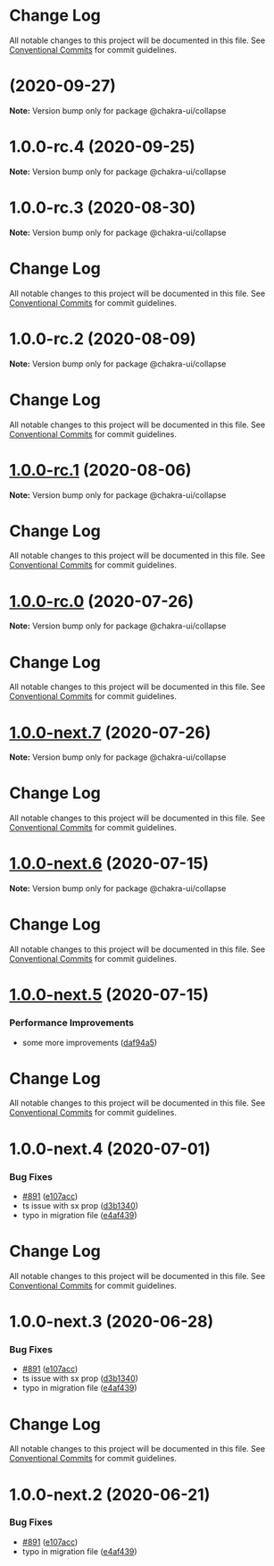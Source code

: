 # Change Log

All notable changes to this project will be documented in this file. See
[Conventional Commits](https://conventionalcommits.org) for commit guidelines.

# [](https://github.com/chakra-ui/chakra-ui/compare/@chakra-ui/collapse@1.0.0-rc.4...@chakra-ui/collapse@) (2020-09-27)

**Note:** Version bump only for package @chakra-ui/collapse

# 1.0.0-rc.4 (2020-09-25)

**Note:** Version bump only for package @chakra-ui/collapse

# 1.0.0-rc.3 (2020-08-30)

**Note:** Version bump only for package @chakra-ui/collapse

# Change Log

All notable changes to this project will be documented in this file. See
[Conventional Commits](https://conventionalcommits.org) for commit guidelines.

# 1.0.0-rc.2 (2020-08-09)

**Note:** Version bump only for package @chakra-ui/collapse

# Change Log

All notable changes to this project will be documented in this file. See
[Conventional Commits](https://conventionalcommits.org) for commit guidelines.

# [1.0.0-rc.1](https://github.com/chakra-ui/chakra-ui/compare/@chakra-ui/collapse@1.0.0-rc.0...@chakra-ui/collapse@1.0.0-rc.1) (2020-08-06)

**Note:** Version bump only for package @chakra-ui/collapse

# Change Log

All notable changes to this project will be documented in this file. See
[Conventional Commits](https://conventionalcommits.org) for commit guidelines.

# [1.0.0-rc.0](https://github.com/chakra-ui/chakra-ui/compare/@chakra-ui/collapse@1.0.0-next.7...@chakra-ui/collapse@1.0.0-rc.0) (2020-07-26)

**Note:** Version bump only for package @chakra-ui/collapse

# Change Log

All notable changes to this project will be documented in this file. See
[Conventional Commits](https://conventionalcommits.org) for commit guidelines.

# [1.0.0-next.7](https://github.com/chakra-ui/chakra-ui/compare/@chakra-ui/collapse@1.0.0-next.6...@chakra-ui/collapse@1.0.0-next.7) (2020-07-26)

**Note:** Version bump only for package @chakra-ui/collapse

# Change Log

All notable changes to this project will be documented in this file. See
[Conventional Commits](https://conventionalcommits.org) for commit guidelines.

# [1.0.0-next.6](https://github.com/chakra-ui/chakra-ui/compare/@chakra-ui/collapse@1.0.0-next.5...@chakra-ui/collapse@1.0.0-next.6) (2020-07-15)

**Note:** Version bump only for package @chakra-ui/collapse

# Change Log

All notable changes to this project will be documented in this file. See
[Conventional Commits](https://conventionalcommits.org) for commit guidelines.

# [1.0.0-next.5](https://github.com/chakra-ui/chakra-ui/compare/@chakra-ui/collapse@1.0.0-next.4...@chakra-ui/collapse@1.0.0-next.5) (2020-07-15)

### Performance Improvements

- some more improvements
  ([daf94a5](https://github.com/chakra-ui/chakra-ui/commit/daf94a50f6abc9773c9552ec08b5ebf5f1cb05b9))

# Change Log

All notable changes to this project will be documented in this file. See
[Conventional Commits](https://conventionalcommits.org) for commit guidelines.

# 1.0.0-next.4 (2020-07-01)

### Bug Fixes

- [#891](https://github.com/chakra-ui/chakra-ui/issues/891)
  ([e107acc](https://github.com/chakra-ui/chakra-ui/commit/e107acc8487898a965b0d695c1da71f46fc56d5e))
- ts issue with sx prop
  ([d3b1340](https://github.com/chakra-ui/chakra-ui/commit/d3b1340cb255937927b4d4c56ce218141570b951))
- typo in migration file
  ([e4af439](https://github.com/chakra-ui/chakra-ui/commit/e4af4395109bc52308f5359c8965a63a29d3129c))

# Change Log

All notable changes to this project will be documented in this file. See
[Conventional Commits](https://conventionalcommits.org) for commit guidelines.

# 1.0.0-next.3 (2020-06-28)

### Bug Fixes

- [#891](https://github.com/chakra-ui/chakra-ui/issues/891)
  ([e107acc](https://github.com/chakra-ui/chakra-ui/commit/e107acc8487898a965b0d695c1da71f46fc56d5e))
- ts issue with sx prop
  ([d3b1340](https://github.com/chakra-ui/chakra-ui/commit/d3b1340cb255937927b4d4c56ce218141570b951))
- typo in migration file
  ([e4af439](https://github.com/chakra-ui/chakra-ui/commit/e4af4395109bc52308f5359c8965a63a29d3129c))

# Change Log

All notable changes to this project will be documented in this file. See
[Conventional Commits](https://conventionalcommits.org) for commit guidelines.

# 1.0.0-next.2 (2020-06-21)

### Bug Fixes

- [#891](https://github.com/chakra-ui/chakra-ui/issues/891)
  ([e107acc](https://github.com/chakra-ui/chakra-ui/commit/e107acc8487898a965b0d695c1da71f46fc56d5e))
- typo in migration file
  ([e4af439](https://github.com/chakra-ui/chakra-ui/commit/e4af4395109bc52308f5359c8965a63a29d3129c))

